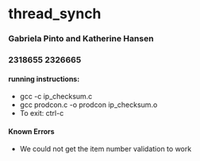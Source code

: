 # thread_synch

### Gabriela Pinto and Katherine Hansen
### 2318655 2326665
#### running instructions:
- gcc -c ip_checksum.c
- gcc prodcon.c -o prodcon ip_checksum.o
- To exit: ctrl-c


#### Known Errors
- We could not get the item number validation to work
